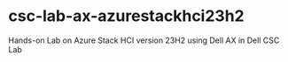 # csc-lab-ax-azurestackhci23h2
Hands-on Lab on Azure Stack HCI version 23H2 using Dell AX in Dell CSC Lab
